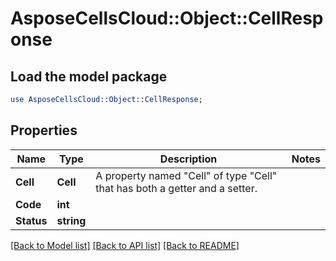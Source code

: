 # AsposeCellsCloud::Object::CellResponse 

## Load the model package
```perl
use AsposeCellsCloud::Object::CellResponse;
```

## Properties
Name | Type | Description | Notes
------------ | ------------- | ------------- | -------------
**Cell** | **Cell** | A property named "Cell" of type "Cell" that has both a getter and a setter. |
**Code** | **int** |  |
**Status** | **string** |  |  

[[Back to Model list]](../README.md#documentation-for-models) [[Back to API list]](../README.md#documentation-for-api-endpoints) [[Back to README]](../README.md)

